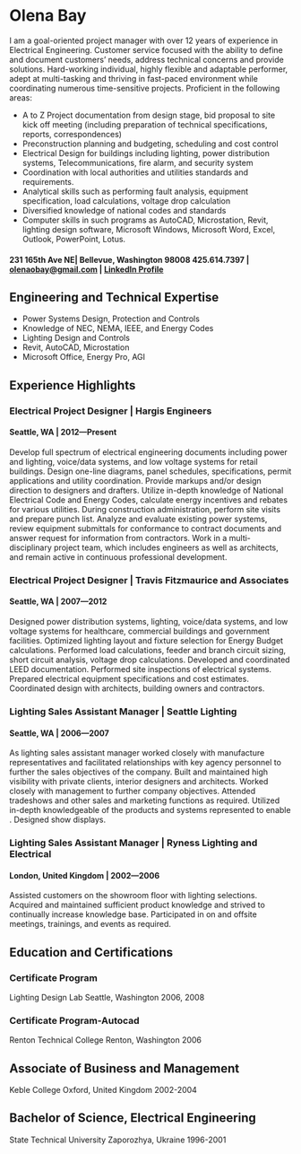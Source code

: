 # Olena Bay

I am a goal-oriented project manager with over 12 years of experience in Electrical Engineering. Customer service focused with the ability to define and document customers’ needs, address technical concerns and provide solutions. Hard-working individual, highly flexible and adaptable performer, adept at multi-tasking and thriving in fast-paced environment while coordinating numerous time-sensitive projects.
Proficient in the following areas:
 - A to Z Project documentation from design stage, bid proposal to site kick off meeting (including preparation of technical specifications, reports, correspondences)
 - Preconstruction planning and budgeting, scheduling and cost control
 - Electrical Design for buildings including lighting, power distribution systems, Telecommunications, fire alarm, and security system
 - Coordination with local authorities and utilities standards and requirements.
 - Analytical skills such as performing fault analysis, equipment specification, load calculations, voltage drop calculation
 - Diversified knowledge of national codes and standards
 - Computer skills in such programs as AutoCAD, Microstation, Revit, lighting design software, Microsoft Windows, Microsoft Word, Excel, Outlook, PowerPoint, Lotus.

#### 231 165th Ave NE| Bellevue, Washington 98008 425.614.7397 | olenaobay@gmail.com | [LinkedIn Profile](https://www.linkedin.com/in/olenabay/)
## Engineering and Technical Expertise
 - Power Systems Design, Protection and Controls
 - Knowledge of NEC, NEMA, IEEE, and Energy Codes
 - Lighting Design and Controls
 - Revit, AutoCAD, Microstation
 - Microsoft Office, Energy Pro, AGI
## Experience Highlights
### Electrical Project Designer | Hargis Engineers
#### Seattle, WA | 2012—Present
Develop full spectrum of electrical engineering documents including power and lighting, voice/data systems, and low voltage systems for retail buildings. Design one-line diagrams, panel schedules, specifications, permit applications and utility coordination. Provide
markups and/or design direction to designers and drafters. Utilize in-depth knowledge of National Electrical Code and Energy Codes, calculate energy incentives and rebates for various utilities. During construction administration, perform site visits and prepare punch list. Analyze and evaluate existing power systems, review equipment submittals for conformance to contract documents and answer request for information from contractors. Work in a multi-disciplinary project team, which includes engineers as well as architects, and remain active in continuous professional development.
### Electrical Project Designer | Travis Fitzmaurice and Associates
#### Seattle, WA | 2007—2012
Designed power distribution systems, lighting, voice/data systems, and low voltage systems for healthcare, commercial buildings and government facilities. Optimized lighting layout and fixture selection for Energy Budget calculations. Performed load calculations, feeder and branch circuit sizing, short circuit analysis, voltage drop calculations. Developed and coordinated LEED documentation. Performed site inspections of electrical systems. Prepared electrical equipment specifications and cost estimates. Coordinated design with architects, building owners and contractors.
### Lighting Sales Assistant Manager | Seattle Lighting
#### Seattle, WA | 2006—2007
As lighting sales assistant manager worked closely with manufacture representatives and facilitated relationships with key agency personnel to further the sales objectives of the company. Built and maintained high visibility with private clients, interior designers and architects. Worked closely with management to further company objectives. Attended tradeshows and other sales and marketing functions as required. Utilized in-depth knowledgeable of the products and systems represented to enable . Designed show displays.
### Lighting Sales Assistant Manager | Ryness Lighting and Electrical
#### London, United Kingdom | 2002—2006
Assisted customers on the showroom floor with lighting selections. Acquired and maintained sufficient product knowledge and strived to continually increase knowledge base.
Participated in on and offsite meetings, trainings, and events as required.

## Education and Certifications
### Certificate Program
Lighting Design Lab Seattle, Washington 2006, 2008
### Certificate Program-Autocad 
Renton Technical College Renton, Washington 2006
## Associate of Business and Management
Keble College Oxford, United Kingdom 2002-2004
## Bachelor of Science, Electrical Engineering
State Technical University Zaporozhya, Ukraine 1996-2001

